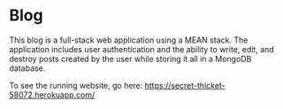 # Blog
This blog is a full-stack web application using a MEAN stack. The application includes user authentication and the ability to write, edit, and destroy posts created by the user while storing it all in a MongoDB database. 

To see the running website, go here: https://secret-thicket-58072.herokuapp.com/
